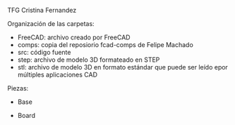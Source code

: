 TFG Cristina Fernandez

Organización de las carpetas:

- FreeCAD: archivo creado por FreeCAD
- comps: copia del reposiorio fcad-comps de Felipe Machado
- src: código fuente
- step: archivo de modelo 3D formateado en STEP
- stl: archivo de modelo 3D en formato estándar que puede ser leído epor múltiples aplicaciones CAD

Piezas:

- Base



- Board




